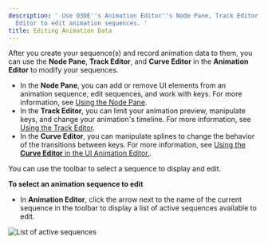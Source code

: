 ```yaml
---
description: ' Use O3DE''s Animation Editor''s Node Pane, Track Editor, and Curve
  Editor to edit animation sequences. '
title: Editing Animation Data
---
```


After you create your sequence(s) and record animation data to them, you can use the **Node Pane**, **Track Editor**, and **Curve Editor** in the **Animation Editor** to modify your sequences.
+ In the **Node Pane**, you can add or remove UI elements from an animation sequence, edit sequences, and work with keys. For more information, see [Using the Node Pane](using-node-pane/).
+ In the **Track Editor**, you can limit your animation preview, manipulate keys, and change your animation's timeline. For more information, see [Using the Track Editor](track-editor/).
+ In the **Curve Editor**, you can manipulate splines to change the behavior of the transitions between keys. For more information, see [Using the **Curve Editor** in the UI Animation Editor.](curve-editor/).

You can use the toolbar to select a sequence to display and edit.

**To select an animation sequence to edit**

+ In **Animation Editor**, click the arrow next to the name of the current sequence in the toolbar to display a list of active sequences available to edit.

![List of active sequences](/images/user-guide/ui-animation-selecting.png)
